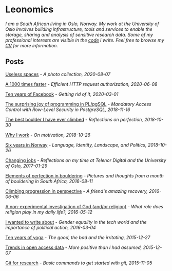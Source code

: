 
# Leonomics

_I am a South African living in Oslo, Norway. My work at the University of Oslo involves building infrastructure, tools and services to enable the storage, sharing and analysis of sensitive research data. Some of my professional interests are visible in the [code](https://github.com/leondutoit) I write. Feel free to browse my [CV](https://leonomics.com/cv.html) for more information._

## Posts

[Useless spaces](https://leonomics.com/useless-spaces.html) - _A photo collection, 2020-08-07_

[A 1000 times faster](https://leonomics.com/a-1000-times-faster.html) - _Efficient HTTP request authorization, 2020-06-08_

[Ten years of Facebook](https://leonomics.com/ten-years-of-facebook.html) - _Getting rid of it, 2020-03-01_

[The surprising joy of programming in PL/pgSQL](https://leonomics.com/the-surprising-joy-of-plpgsql.html) - _Mandatory Access Control with Row-Level Security in PostgreSQL, 2018-11-16_

[The best boulder I have ever climbed](https://leonomics.com/the-best-boulder-ive-ever-climbed.html) - _Reflections on perfection, 2018-10-30_

[Why I work](https://leonomics.com/why-i-work.html) - _On motivation, 2018-10-26_

[Six years in Norway](https://leonomics.com/six-years-in-norway.html) - _Language, Identity, Landscape, and Politics, 2018-10-26_

[Changing jobs](https://leonomics.com/changing-jobs.html) -
_Reflections on my time at Telenor Digital and the University of Oslo, 2017-01-29_

[Elements of perfection in bouldering](https://leonomics.com/elements-of-perfection-in-bouldering.html) - _Pictures and thoughts from a month of bouldering in South Africa, 2016-08-11_

[Climbing progression in perspective](https://leonomics.com/climbing-progression-in-perspective.html) - _A friend's amazing recovery, 2016-06-06_

[A non-experimental investigation of God (and/or religion)](https://leonomics.com/a-non-experimental-investigation-of-god.html) - _What role does religion play in my daily life?, 2016-05-12_

[I wanted to write about](https://leonomics.com/i-wanted-to-write-about.html) - _Gender equality in the tech world and the importance of political action, 2016-03-04_

[Ten years of yoga](https://leonomics.com/ten-years-of-yoga.html) - _The good, the bad and the irritating, 2015-12-27_

[Trends in open access data](https://leonomics.com/trends-in-open-data.html) - _More positive than I had assumed, 2015-12-07_

[Git for research](https://leonomics.com/git-for-research.html) - _Basic commands to get started with git, 2015-11-05_
